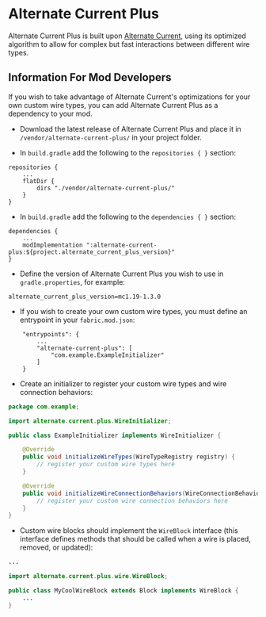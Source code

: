 # Alternate Current Plus

Alternate Current Plus is built upon [Alternate Current](https://github.com/SpaceWalkerRS/alternate-current-plus/blob/master/README.md), using its optimized algorithm to allow for complex but fast interactions between different wire types.

## Information For Mod Developers

If you wish to take advantage of Alternate Current's optimizations for your own custom wire types, you can add Alternate Current Plus as a dependency to your mod.

- Download the latest release of Alternate Current Plus and place it in `/vendor/alternate-current-plus/` in your project folder.

- In `build.gradle` add the following to the `repositories { }` section:

```
repositories {
	...
	flatDir {
		dirs "./vendor/alternate-current-plus/"
	}
}
```

- In `build.gradle` add the following to the `dependencies { }` section:

```
dependencies {
	...
	modImplementation ":alternate-current-plus:${project.alternate_current_plus_version}"
}
```

- Define the version of Alternate Current Plus you wish to use in `gradle.properties`, for example:

```
alternate_current_plus_version=mc1.19-1.3.0
```

- If you wish to create your own custom wire types, you must define an entrypoint in your `fabric.mod.json`:

```
	"entrypoints": {
		...
		"alternate-current-plus": [
			"com.example.ExampleInitializer"
		]
	}
```

- Create an initializer to register your custom wire types and wire connection behaviors:

```java
package com.example;

import alternate.current.plus.WireInitializer;

public class ExampleInitializer implements WireInitializer {

	@Override
	public void initializeWireTypes(WireTypeRegistry registry) {
		// register your custom wire types here
	}

	@Override
	public void initializeWireConnectionBehaviors(WireConnectionBehaviorRegistry registry) {
		// register your custom wire connection behaviors here
	}
}
```

- Custom wire blocks should implement the `WireBlock` interface (this interface defines methods that should be called when a wire is placed, removed, or updated):

```java
...

import alternate.current.plus.wire.WireBlock;

public class MyCoolWireBlock extends Block implements WireBlock {
	...
}
```

